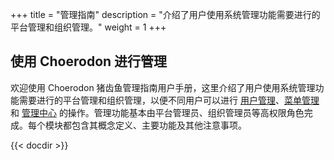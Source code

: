 ﻿+++
title = "管理指南"
description = "介绍了用户使用系统管理功能需要进行的平台管理和组织管理。"
weight = 1
+++

## 使用 Choerodon 进行管理

欢迎使用 Choerodon 猪齿鱼管理指南用户手册，这里介绍了用户使用系统管理功能需要进行的平台管理和组织管理，以便不同用户可以进行 [用户管理](../manager-guide/system-configuration/site-user/)、[菜单管理](../manager-guide/system-configuration/menu/) 和 [管理中心](../manager-guide/manager-center/) 的操作。管理功能基本由平台管理员、组织管理员等高权限角色完成。每个模块都包含其概念定义、主要功能及其他注意事项。

{{< docdir >}}
